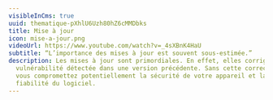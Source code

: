 ```yaml
---
visibleInCms: true
uuid: thematique-pXhlU6Uzh80hZ6cMMDbks
title: Mise à jour
icon: mise-a-jour.png
videoUrl: https://www.youtube.com/watch?v=_4sXBnK4HaU
subtitle: “L’importance des mises à jour est souvent sous-estimée.”
description: Les mises à jour sont primordiales. En effet, elles corrigent une
  vulnérabilité détectée dans une version précédente. Sans cette correction,
  vous compromettez potentiellement la sécurité de votre appareil et la
  fiabilité du logiciel.
---
```

